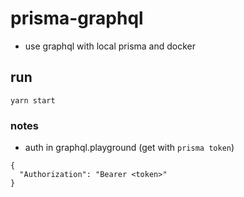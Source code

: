 # prisma-graphql

- use graphql with local prisma and docker

## run

```
yarn start
```

### notes

- auth in graphql.playground (get with `prisma token`)

```
{
  "Authorization": "Bearer <token>"
}
```
